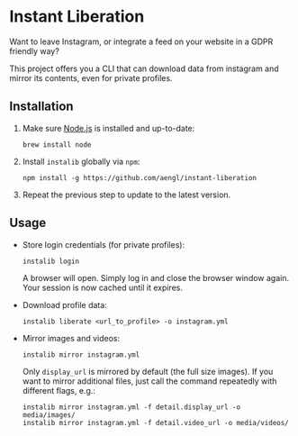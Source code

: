 # Instant Liberation

Want to leave Instagram, or integrate a feed on your website in a GDPR friendly way?

This project offers you a CLI that can download data from instagram and mirror its contents, even for private profiles.

## Installation

1.  Make sure [Node.js](https://nodejs.org/en/download/) is installed and up-to-date:

    ```
    brew install node
    ```

1.  Install `instalib` globally via `npm`:

    ```
    npm install -g https://github.com/aengl/instant-liberation
    ```

1.  Repeat the previous step to update to the latest version.

## Usage

- Store login credentials (for private profiles):

  ```
  instalib login
  ```

  A browser will open. Simply log in and close the browser window again. Your session is now cached until it expires.

- Download profile data:

  ```
  instalib liberate <url_to_profile> -o instagram.yml
  ```

- Mirror images and videos:

  ```
  instalib mirror instagram.yml
  ```

  Only `display_url` is mirrored by default (the full size images). If you want to mirror additional files, just call the command repeatedly with different flags, e.g.:

  ```
  instalib mirror instagram.yml -f detail.display_url -o media/images/
  instalib mirror instagram.yml -f detail.video_url -o media/videos/
  ```

